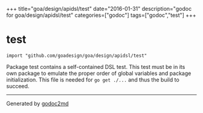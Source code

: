 +++
title="goa/design/apidsl/test"
date="2016-01-31"
description="godoc for goa/design/apidsl/test"
categories=["godoc"]
tags=["godoc","test"]
+++

# test
    import "github.com/goadesign/goa/design/apidsl/test"

Package test contains a self-contained DSL test.
This test must be in its own package to emulate the proper order of global
variables and package initialization.
This file is needed for `go get ./...` and thus the build to succeed.













- - -
Generated by [godoc2md](http://godoc.org/github.com/davecheney/godoc2md)
